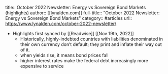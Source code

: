 title:: October 2022 Newsletter: Energy vs Sovereign Bond Markets (highlights)
author:: [[lynalden.com]]
full-title:: "October 2022 Newsletter: Energy vs Sovereign Bond Markets"
category:: #articles
url:: https://www.lynalden.com/october-2022-newsletter/

- Highlights first synced by [[Readwise]] [[Nov 19th, 2022]]
	- Historically, highly-indebted countries with liabilities denominated in their own currency don’t default; they print and inflate their way out of it.
	- when yields rise, it means bond prices fall
	- higher interest rates make the federal debt increasingly more expensive to service